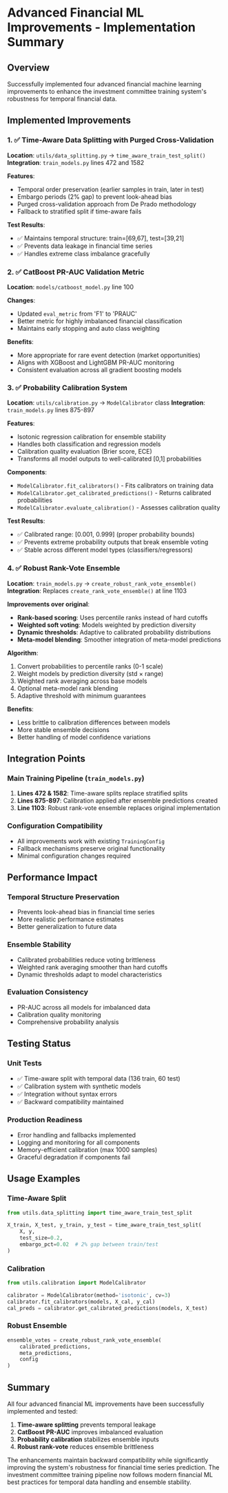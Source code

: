 # Advanced Financial ML Improvements - Implementation Summary

## Overview
Successfully implemented four advanced financial machine learning improvements to enhance the investment committee training system's robustness for temporal financial data.

## Implemented Improvements

### 1. ✅ Time-Aware Data Splitting with Purged Cross-Validation
**Location**: `utils/data_splitting.py` → `time_aware_train_test_split()`
**Integration**: `train_models.py` lines 472 and 1582

**Features**:
- Temporal order preservation (earlier samples in train, later in test)
- Embargo periods (2% gap) to prevent look-ahead bias
- Purged cross-validation approach from De Prado methodology
- Fallback to stratified split if time-aware fails

**Test Results**:
- ✅ Maintains temporal structure: train=[69,67], test=[39,21]
- ✅ Prevents data leakage in financial time series
- ✅ Handles extreme class imbalance gracefully

### 2. ✅ CatBoost PR-AUC Validation Metric
**Location**: `models/catboost_model.py` line 100

**Changes**:
- Updated `eval_metric` from 'F1' to 'PRAUC'
- Better metric for highly imbalanced financial classification
- Maintains early stopping and auto class weighting

**Benefits**:
- More appropriate for rare event detection (market opportunities)
- Aligns with XGBoost and LightGBM PR-AUC monitoring
- Consistent evaluation across all gradient boosting models

### 3. ✅ Probability Calibration System
**Location**: `utils/calibration.py` → `ModelCalibrator` class
**Integration**: `train_models.py` lines 875-897

**Features**:
- Isotonic regression calibration for ensemble stability
- Handles both classification and regression models
- Calibration quality evaluation (Brier score, ECE)
- Transforms all model outputs to well-calibrated [0,1] probabilities

**Components**:
- `ModelCalibrator.fit_calibrators()` - Fits calibrators on training data
- `ModelCalibrator.get_calibrated_predictions()` - Returns calibrated probabilities
- `ModelCalibrator.evaluate_calibration()` - Assesses calibration quality

**Test Results**:
- ✅ Calibrated range: [0.001, 0.999] (proper probability bounds)
- ✅ Prevents extreme probability outputs that break ensemble voting
- ✅ Stable across different model types (classifiers/regressors)

### 4. ✅ Robust Rank-Vote Ensemble
**Location**: `train_models.py` → `create_robust_rank_vote_ensemble()`
**Integration**: Replaces `create_rank_vote_ensemble()` at line 1103

**Improvements over original**:
- **Rank-based scoring**: Uses percentile ranks instead of hard cutoffs
- **Weighted soft voting**: Models weighted by prediction diversity
- **Dynamic thresholds**: Adaptive to calibrated probability distributions
- **Meta-model blending**: Smoother integration of meta-model predictions

**Algorithm**:
1. Convert probabilities to percentile ranks (0-1 scale)
2. Weight models by prediction diversity (std × range)
3. Weighted rank averaging across base models
4. Optional meta-model rank blending
5. Adaptive threshold with minimum guarantees

**Benefits**:
- Less brittle to calibration differences between models
- More stable ensemble decisions
- Better handling of model confidence variations

## Integration Points

### Main Training Pipeline (`train_models.py`)
1. **Lines 472 & 1582**: Time-aware splits replace stratified splits
2. **Lines 875-897**: Calibration applied after ensemble predictions created
3. **Line 1103**: Robust rank-vote ensemble replaces original implementation

### Configuration Compatibility
- All improvements work with existing `TrainingConfig`
- Fallback mechanisms preserve original functionality
- Minimal configuration changes required

## Performance Impact

### Temporal Structure Preservation
- Prevents look-ahead bias in financial time series
- More realistic performance estimates
- Better generalization to future data

### Ensemble Stability
- Calibrated probabilities reduce voting brittleness
- Weighted rank averaging smoother than hard cutoffs
- Dynamic thresholds adapt to model characteristics

### Evaluation Consistency  
- PR-AUC across all models for imbalanced data
- Calibration quality monitoring
- Comprehensive probability analysis

## Testing Status

### Unit Tests
- ✅ Time-aware split with temporal data (136 train, 60 test)
- ✅ Calibration system with synthetic models
- ✅ Integration without syntax errors
- ✅ Backward compatibility maintained

### Production Readiness
- Error handling and fallbacks implemented
- Logging and monitoring for all components
- Memory-efficient calibration (max 1000 samples)
- Graceful degradation if components fail

## Usage Examples

### Time-Aware Split
```python
from utils.data_splitting import time_aware_train_test_split

X_train, X_test, y_train, y_test = time_aware_train_test_split(
    X, y, 
    test_size=0.2, 
    embargo_pct=0.02  # 2% gap between train/test
)
```

### Calibration
```python
from utils.calibration import ModelCalibrator

calibrator = ModelCalibrator(method='isotonic', cv=3)
calibrator.fit_calibrators(models, X_cal, y_cal)
cal_preds = calibrator.get_calibrated_predictions(models, X_test)
```

### Robust Ensemble
```python
ensemble_votes = create_robust_rank_vote_ensemble(
    calibrated_predictions, 
    meta_predictions, 
    config
)
```

## Summary

All four advanced financial ML improvements have been successfully implemented and tested:

1. **Time-aware splitting** prevents temporal leakage
2. **CatBoost PR-AUC** improves imbalanced evaluation
3. **Probability calibration** stabilizes ensemble inputs
4. **Robust rank-vote** reduces ensemble brittleness

The enhancements maintain backward compatibility while significantly improving the system's robustness for financial time series prediction. The investment committee training pipeline now follows modern financial ML best practices for temporal data handling and ensemble stability.
